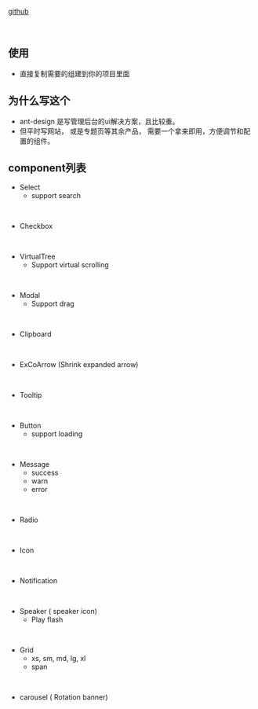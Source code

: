 [github](https://github.com/shengunbaba/gun-view)

&nbsp;

## 使用

- 直接复制需要的组建到你的项目里面

## 为什么写这个

- ant-design 是写管理后台的ui解决方案，且比较重。
- 但平时写网站， 或是专题页等其余产品， 需要一个拿来即用，方便调节和配置的组件。

## component列表

- Select
    - support search

&nbsp;

- Checkbox

&nbsp;

- VirtualTree
    - Support virtual scrolling

&nbsp;

- Modal
    - Support drag

&nbsp;

- Clipboard

&nbsp;

- ExCoArrow  (Shrink expanded arrow)

&nbsp;

- Tooltip

&nbsp;

- Button
    - support loading

&nbsp;

- Message
    - success
    - warn
    - error

&nbsp;

- Radio

&nbsp;

- Icon

&nbsp;

- Notification

&nbsp;

- Speaker  ( speaker icon)
    - Play flash

&nbsp;

- Grid
    - xs, sm, md, lg, xl
    - span

&nbsp;

- carousel ( Rotation banner)






